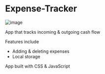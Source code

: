 # Expense-Tracker

![image](https://user-images.githubusercontent.com/59130140/204062095-ee103f26-5910-4a4a-b740-8cc0d8f7ddfb.png)


App that tracks incoming & outgoing cash flow

Features include

- Adding & deleting expenses
- Local storage

App built with CSS & JavaScript

